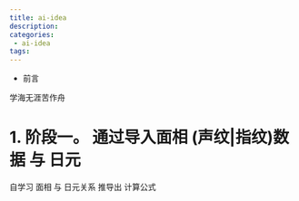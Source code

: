 ```yaml
---
title: ai-idea
description:
categories:
 - ai-idea
tags:
---
```


- 前言

学海无涯苦作舟

# 1. 阶段一。 通过导入面相 (声纹|指纹)数据 与 日元

自学习 面相 与 日元关系 推导出 计算公式

